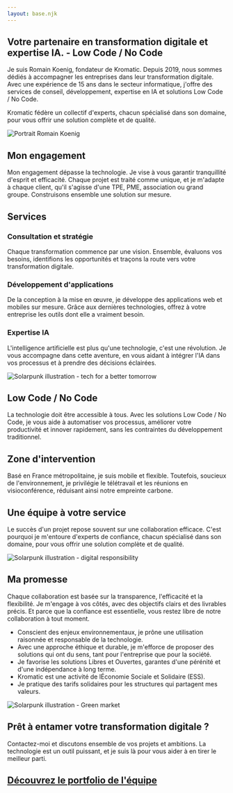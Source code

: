 ```yaml
---
layout: base.njk
---
```


  ## Votre partenaire en transformation digitale et expertise IA.&nbsp;- Low&nbsp;Code&nbsp;/ No&nbsp;Code

  Je suis Romain Koenig, fondateur de Kromatic. Depuis 2019, nous sommes dédiés à accompagner les entreprises dans leur transformation digitale. Avec une expérience de 15 ans dans le secteur informatique, j'offre des services de conseil, développement, expertise en IA et solutions Low Code / No Code.

  Kromatic fédère un collectif d'experts, chacun spécialisé dans son domaine, pour vous offrir une solution complète et de qualité.

  <img  class = "un_un"
  src="/images/PORTRAIT_800.jpg"
        srcset="/images/PORTRAIT_300.jpg 300w,
                /images/PORTRAIT_400.jpg 400w,
                /images/PORTRAIT_800.jpg 800w"
        sizes="(max-width: 400px) 300px,
            (max-width: 800px) 400px,
            800px"
        alt="Portrait Romain Koenig">

   ## Mon engagement
  
  Mon engagement dépasse la technologie. Je vise à vous garantir tranquillité d'esprit et efficacité. Chaque projet est traité comme unique, et je m'adapte à chaque client, qu'il s'agisse d'une TPE, PME, association ou grand groupe. Construisons ensemble une solution sur mesure.
  

  ## Services
  ### Consultation et stratégie
  
  Chaque transformation commence par une vision. Ensemble, évaluons vos besoins, identifions les opportunités et traçons la route vers votre transformation digitale.

  ### Développement d'applications
  De la conception à la mise en œuvre, je développe des applications web et mobiles sur mesure. Grâce aux dernières technologies, offrez à votre entreprise les outils dont elle a vraiment besoin.

  ### Expertise IA
  L'intelligence artificielle est plus qu'une technologie, c'est une révolution. Je vous accompagne dans cette aventure, en vous aidant à intégrer l'IA dans vos processus et à prendre des décisions éclairées.

  <img class = "seize_neuf" 
  src="/images/SOLARPUNK_01_1200.jpg"
  srcset="/images/SOLARPUNK_01_1200.jpg 1200w,
          /images/SOLARPUNK_01_800.jpg 800w,
          /images/SOLARPUNK_01_400.jpg 400w,
          /images/SOLARPUNK_01_300.jpg 300w"
  sizes="(max-width: 400px) 300px,
      (max-width: 800px) 400px,
      (max-width: 1200px) 800px,
      1200px"
      alt="Solarpunk illustration - tech for a better tomorrow">

  ## Low Code / No Code
  La technologie doit être accessible à tous. Avec les solutions Low Code / No Code, je vous aide à automatiser vos processus, améliorer votre productivité et innover rapidement, sans les contraintes du développement traditionnel.
  

  ## Zone d'intervention
  Basé en France métropolitaine, je suis mobile et flexible. Toutefois, soucieux de l'environnement, je privilégie le télétravail et les réunions en visioconférence, réduisant ainsi notre empreinte carbone.

  ## Une équipe à votre service
  Le succès d'un projet repose souvent sur une collaboration efficace. C'est pourquoi je m'entoure d'experts de confiance, chacun spécialisé dans son domaine, pour vous offrir une solution complète et de qualité.

  <img class = "seize_neuf" 
    src="/images/SOLARPUNK_02_1200.jpg"
    srcset="/images/SOLARPUNK_02_1200.jpg 1200w,
            /images/SOLARPUNK_02_800.jpg 800w,
            /images/SOLARPUNK_02_400.jpg 400w,
            /images/SOLARPUNK_02_300.jpg 300w"
    sizes="(max-width: 400px) 300px,
        (max-width: 800px) 400px,
        (max-width: 1200px) 800px,
        1200px"
    alt="Solarpunk illustration - digital responsibility">

  ## Ma promesse
  Chaque collaboration est basée sur la transparence, l'efficacité et la flexibilité. Je m'engage à vos côtés, avec des objectifs clairs et des livrables précis. Et parce que la confiance est essentielle, vous restez libre de notre collaboration à tout moment.

  * Conscient des enjeux environnementaux, je prône une utilisation raisonnée et responsable de la technologie. 
  * Avec une approche éthique et durable, je m'efforce de proposer des solutions qui ont du sens, tant pour l'entreprise que pour la société.  
  * Je favorise les solutions Libres et Ouvertes, garantes d'une pérénité et d'une indépendance à long terme.  
  * Kromatic est une activité de lÉconomie Sociale et Solidaire (ESS).  
  * Je pratique des tarifs solidaires pour les structures qui partagent mes valeurs.  
  
  <img class = "seize_neuf" 
    src="/images/SOLARPUNK_03_1200.jpg"
    srcset="/images/SOLARPUNK_03_1200.jpg 1200w,
            /images/SOLARPUNK_03_800.jpg 800w,
            /images/SOLARPUNK_03_400.jpg 400w,
            /images/SOLARPUNK_03_300.jpg 300w"
    sizes="(max-width: 400px) 300px,
        (max-width: 800px) 400px,
        (max-width: 1200px) 800px,
        1200px"
    alt="Solarpunk illustration - Green market">
  
  ## Prêt à entamer votre transformation digitale ?
  Contactez-moi et discutons ensemble de vos projets et ambitions. La technologie est un outil puissant, et je suis là pour vous aider à en tirer le meilleur parti.


  ## [Découvrez le portfolio de l'équipe](https://portfolio.krokee.fr)
